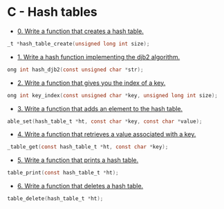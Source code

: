 # C - Hash tables

- [0. Write a function that creates a hash table.](0-hash_table_create.c)
```c
_t *hash_table_create(unsigned long int size);
```

- [1. Write a hash function implementing the djb2 algorithm.](1-djb2.c)
```c
ong int hash_djb2(const unsigned char *str);
```

- [2. Write a function that gives you the index of a key.](2-key_index.c)
```c
ong int key_index(const unsigned char *key, unsigned long int size);
```

- [3. Write a function that adds an element to the hash table.](3-hash_table_set.c)
```c
able_set(hash_table_t *ht, const char *key, const char *value);
```

- [4. Write a function that retrieves a value associated with a key.](4-hash_table_get.c)
```c
_table_get(const hash_table_t *ht, const char *key);
```

- [5. Write a function that prints a hash table.](5-hash_table_print.c)
```c
table_print(const hash_table_t *ht);
```

- [6. Write a function that deletes a hash table.](6-hash_table_delete.c)
```c
table_delete(hash_table_t *ht);
```
